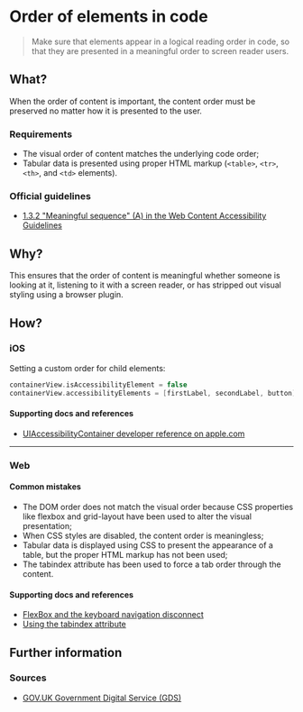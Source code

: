 # Order of elements in code

> Make sure that elements appear in a logical reading order in code, so that they are presented in a meaningful order to screen reader users.

## What?

When the order of content is important, the content order must be preserved no matter how it is presented to the user.

### Requirements

* The visual order of content matches the underlying code order;
* Tabular data is presented using proper HTML markup (`<table>`, `<tr>`, `<th>`, and `<td>` elements).

### Official guidelines

* [1.3.2 "Meaningful sequence" (A) in the Web Content Accessibility Guidelines](https://www.w3.org/TR/UNDERSTANDING-WCAG20/content-structure-separation-sequence.html)

## Why?

This ensures that the order of content is meaningful whether someone is looking at it, listening to it with a screen reader, or has stripped out visual styling using a browser plugin.

## How?

### iOS

Setting a custom order for child elements:

```swift
containerView.isAccessibilityElement = false
containerView.accessibilityElements = [firstLabel, secondLabel, button]
```

#### Supporting docs and references

* [UIAccessibilityContainer developer reference on apple.com](https://developer.apple.com/documentation/uikit/accessibility/uiaccessibilitycontainer "developer.apple.com reference")

---

### Web

#### Common mistakes

*   The DOM order does not match the visual order because CSS properties like flexbox and grid-layout have been used to alter the visual presentation;
*   When CSS styles are disabled, the content order is meaningless;
*   Tabular data is displayed using CSS to present the appearance of a table, but the proper HTML markup has not been used;
*   The tabindex attribute has been used to force a tab order through the content.

#### Supporting docs and references

*   [FlexBox and the keyboard navigation disconnect](http://tink.uk/flexbox-the-keyboard-navigation-disconnect/)
*   [Using the tabindex attribute](https://www.paciellogroup.com/blog/2014/08/using-the-tabindex-attribute/)

## Further information

### Sources

* [GOV.UK Government Digital Service (GDS)](https://alphagov.github.io/wcag-primer/#wcag-2-1-getting-started "The GOV.UK GDS")
